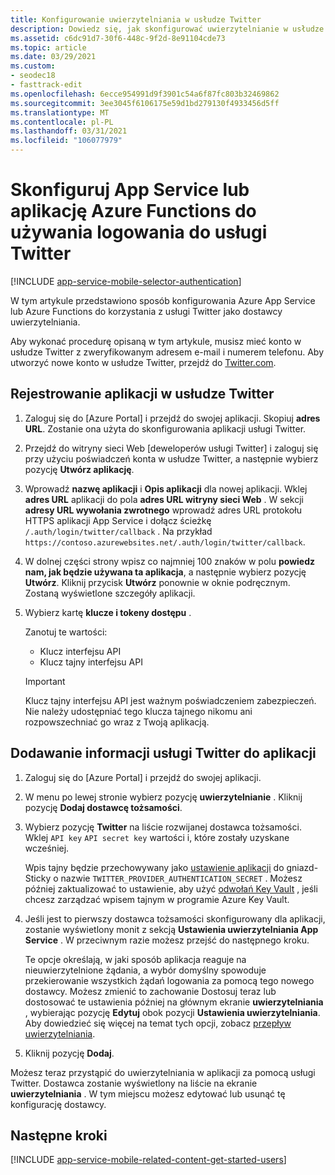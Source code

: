 ```yaml
---
title: Konfigurowanie uwierzytelniania w usłudze Twitter
description: Dowiedz się, jak skonfigurować uwierzytelnianie w usłudze Twitter jako dostawcę tożsamości dla aplikacji App Service lub Azure Functions.
ms.assetid: c6dc91d7-30f6-448c-9f2d-8e91104cde73
ms.topic: article
ms.date: 03/29/2021
ms.custom:
- seodec18
- fasttrack-edit
ms.openlocfilehash: 6ecce954991d9f3901c54a6f87fc803b32469862
ms.sourcegitcommit: 3ee3045f6106175e59d1bd279130f4933456d5ff
ms.translationtype: MT
ms.contentlocale: pl-PL
ms.lasthandoff: 03/31/2021
ms.locfileid: "106077979"
---
```

# <a name="configure-your-app-service-or-azure-functions-app-to-use-twitter-login"></a>Skonfiguruj App Service lub aplikację Azure Functions do używania logowania do usługi Twitter

[!INCLUDE [app-service-mobile-selector-authentication](../../includes/app-service-mobile-selector-authentication.md)]

W tym artykule przedstawiono sposób konfigurowania Azure App Service lub Azure Functions do korzystania z usługi Twitter jako dostawcy uwierzytelniania.

Aby wykonać procedurę opisaną w tym artykule, musisz mieć konto w usłudze Twitter z zweryfikowanym adresem e-mail i numerem telefonu. Aby utworzyć nowe konto w usłudze Twitter, przejdź do [Twitter.com].

## <a name="register-your-application-with-twitter"></a><a name="register"> </a>Rejestrowanie aplikacji w usłudze Twitter

1. Zaloguj się do [Azure Portal] i przejdź do swojej aplikacji. Skopiuj **adres URL**. Zostanie ona użyta do skonfigurowania aplikacji usługi Twitter.
1. Przejdź do witryny sieci Web [deweloperów usługi Twitter] i zaloguj się przy użyciu poświadczeń konta w usłudze Twitter, a następnie wybierz pozycję **Utwórz aplikację**.
1. Wprowadź **nazwę aplikacji** i **Opis aplikacji** dla nowej aplikacji. Wklej **adres URL** aplikacji do pola **adres URL witryny sieci Web** . W sekcji **adresy URL wywołania zwrotnego** wprowadź adres URL protokołu HTTPS aplikacji App Service i dołącz ścieżkę `/.auth/login/twitter/callback` . Na przykład `https://contoso.azurewebsites.net/.auth/login/twitter/callback`.
1. W dolnej części strony wpisz co najmniej 100 znaków w polu **powiedz nam, jak będzie używana ta aplikacja**, a następnie wybierz pozycję **Utwórz**. Kliknij przycisk **Utwórz** ponownie w oknie podręcznym. Zostaną wyświetlone szczegóły aplikacji.
1. Wybierz kartę **klucze i tokeny dostępu** .

   Zanotuj te wartości:
   - Klucz interfejsu API
   - Klucz tajny interfejsu API

   > [!IMPORTANT]
   > Klucz tajny interfejsu API jest ważnym poświadczeniem zabezpieczeń. Nie należy udostępniać tego klucza tajnego nikomu ani rozpowszechniać go wraz z Twoją aplikacją.

## <a name="add-twitter-information-to-your-application"></a><a name="secrets"> </a>Dodawanie informacji usługi Twitter do aplikacji

1. Zaloguj się do [Azure Portal] i przejdź do swojej aplikacji.
1. W menu po lewej stronie wybierz pozycję **uwierzytelnianie** . Kliknij pozycję **Dodaj dostawcę tożsamości**.
1. Wybierz pozycję **Twitter** na liście rozwijanej dostawca tożsamości. Wklej `API key` `API secret key` wartości i, które zostały uzyskane wcześniej.

    Wpis tajny będzie przechowywany jako [ustawienie aplikacji](./configure-common.md#configure-app-settings) do gniazd-Sticky o nazwie `TWITTER_PROVIDER_AUTHENTICATION_SECRET` . Możesz później zaktualizować to ustawienie, aby użyć [odwołań Key Vault](./app-service-key-vault-references.md) , jeśli chcesz zarządzać wpisem tajnym w programie Azure Key Vault.

1. Jeśli jest to pierwszy dostawca tożsamości skonfigurowany dla aplikacji, zostanie wyświetlony monit z sekcją **Ustawienia uwierzytelniania App Service** . W przeciwnym razie możesz przejść do następnego kroku.
    
    Te opcje określają, w jaki sposób aplikacja reaguje na nieuwierzytelnione żądania, a wybór domyślny spowoduje przekierowanie wszystkich żądań logowania za pomocą tego nowego dostawcy. Możesz zmienić to zachowanie Dostosuj teraz lub dostosować te ustawienia później na głównym ekranie **uwierzytelniania** , wybierając pozycję **Edytuj** obok pozycji **Ustawienia uwierzytelniania**. Aby dowiedzieć się więcej na temat tych opcji, zobacz [przepływ uwierzytelniania](overview-authentication-authorization.md#authentication-flow).

1. Kliknij pozycję **Dodaj**.

Możesz teraz przystąpić do uwierzytelniania w aplikacji za pomocą usługi Twitter. Dostawca zostanie wyświetlony na liście na ekranie **uwierzytelniania** . W tym miejscu możesz edytować lub usunąć tę konfigurację dostawcy.

## <a name="next-steps"></a><a name="related-content"> </a>Następne kroki

[!INCLUDE [app-service-mobile-related-content-get-started-users](../../includes/app-service-mobile-related-content-get-started-users.md)]

<!-- URLs. -->

[Deweloperzy usługi Twitter]: https://go.microsoft.com/fwlink/p/?LinkId=268300
[twitter.com]: https://go.microsoft.com/fwlink/p/?LinkID=268287
[Witryna Azure Portal]: https://portal.azure.com/
[xamarin]: ../app-services-mobile-app-xamarin-ios-get-started-users.md
